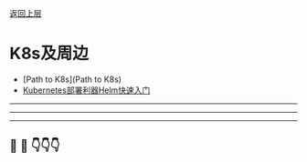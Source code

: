[返回上层](../index)
# K8s及周边
* [Path to K8s](Path to K8s)
* [Kubernetes部署利器Helm快速入门](Kubernetes部署利器Helm快速入门)



---
---
---


## 🤔  💭 👇👇👇

<script src="https://utteranc.es/client.js"
        repo="dongxishaonian/issue-posted"
        issue-term="pathname"
        label="🙂🙃😡🥶😬🤣😄"
        theme="github-light"
        crossorigin="anonymous"
        async>
</script>


